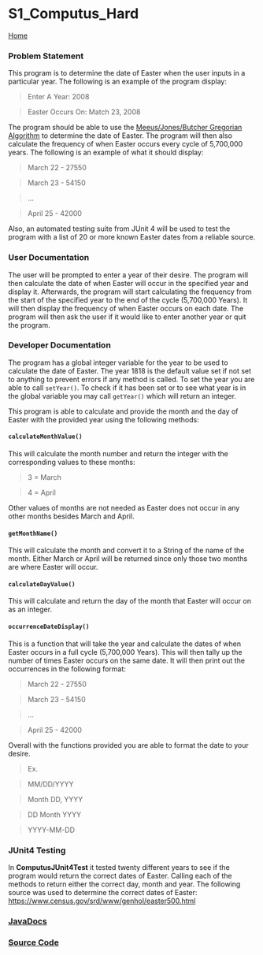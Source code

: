 # S1_Computus_Hard

[Home](https://github.com/Aleyx4/Introduction-to-Software-Design-Fall-2017 "Home")

### Problem Statement
This program is to determine the date of Easter when the user inputs in a particular year.  The following is an example of the program display:
>Enter A Year: 2008

>Easter Occurs On: Match 23, 2008

The program should be able to use the [Meeus/Jones/Butcher Gregorian Algorithm](https://en.wikipedia.org/wiki/Computus#Anonymous_Gregorian_algorithm) to determine the date of Easter. The program will then also calculate the frequency of when Easter occurs every cycle of 5,700,000 years. The following is an example of what it should display:
>March 22 - 27550

>March 23 - 54150

>...

>April 25 - 42000

Also, an automated testing suite from JUnit 4 will be used to test the program with a list of 20 or more known Easter dates from a reliable source.

### User Documentation
The user will be prompted to enter a year of their desire. The program will then calculate the date of when Easter will occur in the specified year and display it. Afterwards, the program will start calculating the frequency from the start of the specified year to the end of the cycle (5,700,000 Years). It will then display the frequency of when Easter occurs on each date. The program will then ask the user if it would like to enter another year or quit the program.

### Developer Documentation
The program has a global integer variable for the year to be used to calculate the date of Easter. The year 1818 is the default value set if not set to anything to prevent errors if any method is called. To set the year you are able to call `setYear()`. To check if it has been set or to see what year is in the global variable you may call `getYear()` which will return an integer.

This program is able to calculate and provide the month and the day of Easter with the provided year using the following methods:

#### `calculateMonthValue()`

This will calculate the month number and return the integer with the corresponding values to these months:

>3 = March

>4 = April

Other values of months are not needed as Easter does not occur in any other months besides March and April.

#### `getMonthName()`

This will calculate the month and convert it to a String of the name of the month. Either March or April will be returned since only those two months are where Easter will occur.

#### `calculateDayValue()`

This will calculate and return the day of the month that Easter will occur on as an integer.

#### `occurrenceDateDisplay()`

This is a function that will take the year and calculate the dates of when Easter occurs in a full cycle (5,700,000 Years). This will then tally up the number of times Easter occurs on the same date. It will then print out the occurrences in the following format:

>March 22 - 27550

>March 23 - 54150

>...

>April 25 - 42000

Overall with the functions provided you are able to format the date to your desire. 

>Ex.

>MM/DD/YYYY

>Month DD, YYYY 

>DD Month YYYY

>YYYY-MM-DD

### JUnit4 Testing

In **ComputusJUnit4Test** it tested twenty different years to see if the program would return the correct dates of Easter. Calling each of the methods to return either the correct day, month and year. The following source was used to determine the correct dates of Easter: https://www.census.gov/srd/www/genhol/easter500.html

### [JavaDocs](https://github.com/Aleyx4/Introduction-to-Software-Design-Fall-2017/tree/master/S1_Computus_Hard/JavaDoc)

### [Source Code](https://github.com/Aleyx4/Introduction-to-Software-Design-Fall-2017/tree/master/S1_Computus_Hard/src/com/homework/S1_Computus_Hard)
